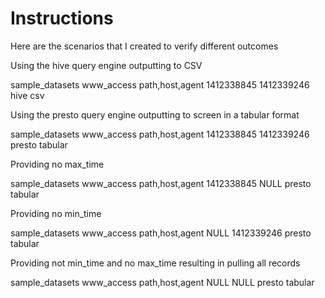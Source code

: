 # Instructions

Here are the scenarios that I created to verify different outcomes

Using the hive query engine outputting to CSV

sample_datasets www_access path,host,agent 1412338845 1412339246  hive  csv

Using the presto query engine outputting to screen in a tabular format

sample_datasets www_access path,host,agent 1412338845 1412339246  presto  tabular

Providing no max_time

sample_datasets www_access path,host,agent 1412338845 NULL  presto  tabular

Providing no min_time

sample_datasets www_access path,host,agent NULL 1412339246  presto  tabular

Providing not min_time and no max_time resulting in pulling all records

sample_datasets www_access path,host,agent NULL NULL  presto  tabular


